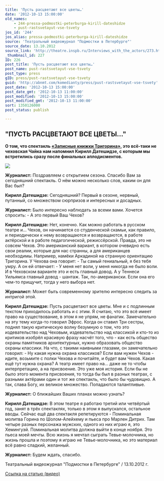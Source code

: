 ```yaml
---
title: 'Пусть расцветают все цветы…'
date: '2012-10-13 15:00:00'
old_names:
    - 244-pressa-podmostki-peterburga-kirill-dateshidze
    - pust-rastsvetayut-vse-tsvety
jos_id: '244'
jos_alias: pressa-podmostki-peterburga-kirill-dateshidze
source: 'Театральный видеожурнал "Подмостки в Петербурге"'
source_date: 13.10.2012
source_link: 'http://theatre.inspb.ru/Interviews_with_the_actors/273.html'
_thumbnail_id: 227
ID: 226
post_title: 'Пусть расцветают все цветы…'
post_name: pust-rastsvetayut-vse-tsvety
post_type: press
gID: press/pust-rastsvetayut-vse-tsvety
guid: 'http://abnmt.com/komedianty/press/pust-rastsvetayut-vse-tsvety'
post_date: '2012-10-13 15:00:00'
post_date_gmt: '2012-10-13 11:00:00'
post_modified: '2012-10-13 15:00:00'
post_modified_gmt: '2012-10-13 11:00:00'
sort: 1350126000
post_status: publish

---
```


## "ПУСТЬ РАСЦВЕТАЮТ ВСЕ ЦВЕТЫ..."


**О том, что спектакль [«Записные книжки Тригорина»][0], это всё-таки не чеховская Чайка нам напомнил Кирилл Датешидзе, с которым мы встретились сразу после финальных аплодисментов.**


![](image-01.jpg)


**Журналист:** Поздравляем с открытием сезона. Спасибо Вам за сегодняшний спектакль. О нём можно несколько слов, каким он для Вас был?


**Кирилл Датешидзе:** Сегодняшний? Первый в сезоне, нервный, путанный, со множеством сюрпризов и интересных и досадных.


**Журналист:** Было интересно наблюдать за всеми вами. Хочется спросить: - А это первый Ваш Чехов?


**Кирилл Датешидзе:** Нет, конечно. Как можно работать в русском театре и... Чехов, он начинается со студенческой скамьи, как правило, и периодически к нему возвращаются и возвращаются, в работе актёрской и в работе педагогической, режиссёрской. Правда, это не совсем Чехов. Это американский вариант, в котором очевидно есть свои реалии, которые для нас странны, а для американцев необходимы. Например, намёки Аркадиной на странную ориентацию Тригорина. У Чехова она говорит: - Ты самый гениальный, я без тебя умру. А он ей отвечает: - У меня нет воли, у меня никогда не было воли. И в Чеховском варианте это и есть главный довод. А у Теннеси Уильямса главный довод - шантаж. Так, по-американски. Если она его чем-то прищучит, тогда у него выбора нет.


**Журналист:** Может быть современному зрителю интересно следить за интригой этой.


**Кирилл Датешидзе:** Пусть расцветают все цветы. Мне и с подлинным текстом приходилось работать и с этим. Я считаю, что это всё имеет право на существование, в этом я не упрям, не фанатик. Замечательно на эту тему когда-то говорил Эфрос. Когда он ставил Три сестры, поднял такую критическую волну безумную о том, что это издевательство над Чеховым, издевательство над классикой и кто-то из критиков изобрёл красивую фразу насчёт того, что - как есть общество охраны памятников архитектурных, нужно образовать общество охраны классики. На что, с такими наивными глазами, он замечательно говорил: - Ну какая нужна охрана классиков? Если вам нужен Чехов - идите, возьмите с полки Чехова и почитайте, и будет вам Чехов. Какая ещё тут нужна охрана? А театр имеет право на... даже не то чтобы интерпретацию, а на присвоение. Это уже моя история. Если бы не было этого момента присвоения, то тогда бы был в разных театрах, с разными актёрами один и тот же спектакль, что было бы чудовищно. А так, слава Богу, их великое множество. Попадаются талантливые.


**Журналист:** О ближайших Ваших планах можно узнать?


**Кирилл Датешидзе:** В этом театре я работаю третий или четвёртый год, занят в трёх спектаклях, только в этом я выпускался, остальное вводы. Сейчас ещё два спектакля репетируются - Поминальная молитва Горина по Шолом-Алейхему и пьеса про Марлен Дитрих. Там четыре разных персонажа мужских, одного из них играю я, это Хемингуэй. Поминальная молитва должна выйти в конце ноября. Это пьеса моей мечты. Всю жизнь я мечтал сыграть Тевье-молочника, но жизнь прошла и поэтому я играю не Тевье-молочника, но это материал всё равно сладкий, желанный.


**Журналист:** Будем ждать, спасибо.


Театральный видеожурнал "Подмостки в Петербурге" / 13.10.2012 г.


[Ссылка на статью (видео)][1]

[0]: ../../performance/zapisnye-knizhki-trigorina "Записные книжки Тригорина"
[1]: http://theatre.inspb.ru/Interviews_with_the_actors/273.html